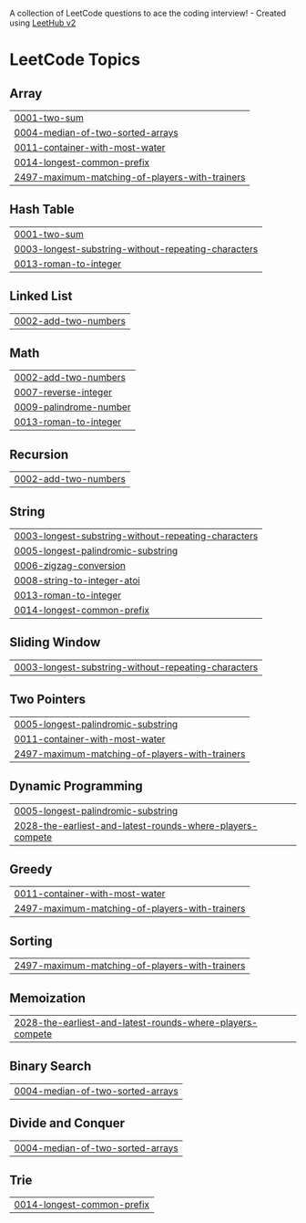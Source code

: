 A collection of LeetCode questions to ace the coding interview! - Created using [LeetHub v2](https://github.com/arunbhardwaj/LeetHub-2.0)
<!---LeetCode Topics Start-->
# LeetCode Topics
## Array
|  |
| ------- |
| [0001-two-sum](https://github.com/ram07791/leetcode/tree/master/0001-two-sum) |
| [0004-median-of-two-sorted-arrays](https://github.com/ram07791/leetcode/tree/master/0004-median-of-two-sorted-arrays) |
| [0011-container-with-most-water](https://github.com/ram07791/leetcode/tree/master/0011-container-with-most-water) |
| [0014-longest-common-prefix](https://github.com/ram07791/leetcode/tree/master/0014-longest-common-prefix) |
| [2497-maximum-matching-of-players-with-trainers](https://github.com/ram07791/leetcode/tree/master/2497-maximum-matching-of-players-with-trainers) |
## Hash Table
|  |
| ------- |
| [0001-two-sum](https://github.com/ram07791/leetcode/tree/master/0001-two-sum) |
| [0003-longest-substring-without-repeating-characters](https://github.com/ram07791/leetcode/tree/master/0003-longest-substring-without-repeating-characters) |
| [0013-roman-to-integer](https://github.com/ram07791/leetcode/tree/master/0013-roman-to-integer) |
## Linked List
|  |
| ------- |
| [0002-add-two-numbers](https://github.com/ram07791/leetcode/tree/master/0002-add-two-numbers) |
## Math
|  |
| ------- |
| [0002-add-two-numbers](https://github.com/ram07791/leetcode/tree/master/0002-add-two-numbers) |
| [0007-reverse-integer](https://github.com/ram07791/leetcode/tree/master/0007-reverse-integer) |
| [0009-palindrome-number](https://github.com/ram07791/leetcode/tree/master/0009-palindrome-number) |
| [0013-roman-to-integer](https://github.com/ram07791/leetcode/tree/master/0013-roman-to-integer) |
## Recursion
|  |
| ------- |
| [0002-add-two-numbers](https://github.com/ram07791/leetcode/tree/master/0002-add-two-numbers) |
## String
|  |
| ------- |
| [0003-longest-substring-without-repeating-characters](https://github.com/ram07791/leetcode/tree/master/0003-longest-substring-without-repeating-characters) |
| [0005-longest-palindromic-substring](https://github.com/ram07791/leetcode/tree/master/0005-longest-palindromic-substring) |
| [0006-zigzag-conversion](https://github.com/ram07791/leetcode/tree/master/0006-zigzag-conversion) |
| [0008-string-to-integer-atoi](https://github.com/ram07791/leetcode/tree/master/0008-string-to-integer-atoi) |
| [0013-roman-to-integer](https://github.com/ram07791/leetcode/tree/master/0013-roman-to-integer) |
| [0014-longest-common-prefix](https://github.com/ram07791/leetcode/tree/master/0014-longest-common-prefix) |
## Sliding Window
|  |
| ------- |
| [0003-longest-substring-without-repeating-characters](https://github.com/ram07791/leetcode/tree/master/0003-longest-substring-without-repeating-characters) |
## Two Pointers
|  |
| ------- |
| [0005-longest-palindromic-substring](https://github.com/ram07791/leetcode/tree/master/0005-longest-palindromic-substring) |
| [0011-container-with-most-water](https://github.com/ram07791/leetcode/tree/master/0011-container-with-most-water) |
| [2497-maximum-matching-of-players-with-trainers](https://github.com/ram07791/leetcode/tree/master/2497-maximum-matching-of-players-with-trainers) |
## Dynamic Programming
|  |
| ------- |
| [0005-longest-palindromic-substring](https://github.com/ram07791/leetcode/tree/master/0005-longest-palindromic-substring) |
| [2028-the-earliest-and-latest-rounds-where-players-compete](https://github.com/ram07791/leetcode/tree/master/2028-the-earliest-and-latest-rounds-where-players-compete) |
## Greedy
|  |
| ------- |
| [0011-container-with-most-water](https://github.com/ram07791/leetcode/tree/master/0011-container-with-most-water) |
| [2497-maximum-matching-of-players-with-trainers](https://github.com/ram07791/leetcode/tree/master/2497-maximum-matching-of-players-with-trainers) |
## Sorting
|  |
| ------- |
| [2497-maximum-matching-of-players-with-trainers](https://github.com/ram07791/leetcode/tree/master/2497-maximum-matching-of-players-with-trainers) |
## Memoization
|  |
| ------- |
| [2028-the-earliest-and-latest-rounds-where-players-compete](https://github.com/ram07791/leetcode/tree/master/2028-the-earliest-and-latest-rounds-where-players-compete) |
## Binary Search
|  |
| ------- |
| [0004-median-of-two-sorted-arrays](https://github.com/ram07791/leetcode/tree/master/0004-median-of-two-sorted-arrays) |
## Divide and Conquer
|  |
| ------- |
| [0004-median-of-two-sorted-arrays](https://github.com/ram07791/leetcode/tree/master/0004-median-of-two-sorted-arrays) |
## Trie
|  |
| ------- |
| [0014-longest-common-prefix](https://github.com/ram07791/leetcode/tree/master/0014-longest-common-prefix) |
<!---LeetCode Topics End-->